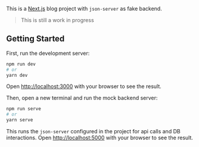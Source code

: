 This is a [Next.js](https://nextjs.org/) blog project with `json-server` as fake backend.

> This is still a work in progress

## Getting Started

First, run the development server:

```bash
npm run dev
# or
yarn dev
```

Open [http://localhost:3000](http://localhost:3000) with your browser to see the result.

Then, open a new terminal and run the mock backend server:

```bash
npm run serve
# or
yarn serve
```

This runs the `json-server` configured in the project for api calls and DB interactions.
Open [http://localhost:5000](http://localhost:5000) with your browser to see the result.
